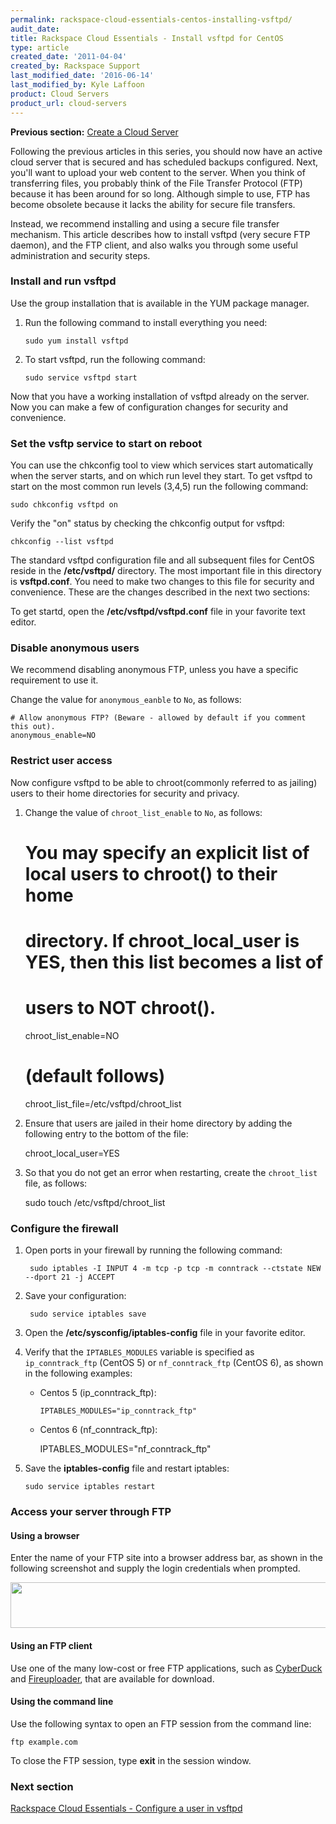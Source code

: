 ```yaml
---
permalink: rackspace-cloud-essentials-centos-installing-vsftpd/
audit_date:
title: Rackspace Cloud Essentials - Install vsftpd for CentOS
type: article
created_date: '2011-04-04'
created_by: Rackspace Support
last_modified_date: '2016-06-14'
last_modified_by: Kyle Laffoon
product: Cloud Servers
product_url: cloud-servers
---
```


**Previous section:** [Create a Cloud Server](/how-to/create-a-cloud-server)

Following the previous articles in this series, you should now have an
active cloud server that is secured and has scheduled backups
configured. Next, you'll want to upload your web content to the server.
When you think of transferring files, you probably think of the File
Transfer Protocol (FTP) because it has been around for so long. Although
simple to use, FTP has become obsolete because it lacks the ability for
secure file transfers.

Instead, we recommend installing and using a secure file transfer
mechanism. This article describes how to install vsftpd (very secure FTP
daemon), and the FTP client, and also walks you through some useful
administration and security steps.


### Install and run vsftpd

Use the group installation that is available in the YUM package manager. 

1. Run the following command to install everything you need:

       sudo yum install vsftpd

2. To start vsftpd, run the following command:

       sudo service vsftpd start

Now that you have a working installation of vsftpd already on the
server. Now you can make a few of configuration changes for security 
and convenience.

### Set the vsftp service to start on reboot

You can use the chkconfig tool to view which services start automatically 
when the server starts, and on which run level they start. To get vsftpd 
to start on the most common run levels (3,4,5) run the following command:

    sudo chkconfig vsftpd on

Verify the "on" status by checking the chkconfig output for vsftpd:

    chkconfig --list vsftpd

The standard vsftpd configuration file and all subsequent files for
CentOS reside in the **/etc/vsftpd/** directory. The most important file in 
this directory is **vsftpd.conf**. You need to make two changes to this file for security
and convenience. These are the changes described in the next two sections:

To get startd, open the **/etc/vsftpd/vsftpd.conf** file in your favorite text editor.

### Disable anonymous users

We recommend disabling anonymous FTP, unless you have a specific requirement to 
use it.

Change the value for `anonymous_eanble` to `No`, as follows:

    # Allow anonymous FTP? (Beware - allowed by default if you comment this out).
    anonymous_enable=NO

### Restrict user access

Now configure vsftpd to be able to chroot(commonly referred to as
jailing) users to their home directories for security and privacy. 

1. Change the value of `chroot_list_enable` to `No`, as follows:

    # You may specify an explicit list of local users to chroot() to their home
    # directory. If chroot_local_user is YES, then this list becomes a list of
    # users to NOT chroot().
    chroot_list_enable=NO
    # (default follows)
    chroot_list_file=/etc/vsftpd/chroot_list

2. Ensure that users are jailed in their home directory by adding the following entry to the bottom of the file:

    chroot_local_user=YES

3. So that you do not get an error when restarting, create the `chroot_list` file, as follows:

    sudo touch /etc/vsftpd/chroot_list

### Configure the firewall

1. Open ports in your firewall by running the following command:

        sudo iptables -I INPUT 4 -m tcp -p tcp -m conntrack --ctstate NEW --dport 21 -j ACCEPT

2. Save your configuration:

        sudo service iptables save

3. Open the **/etc/sysconfig/iptables-config** file in your favorite editor.

4. Verify that the `IPTABLES_MODULES` variable is specified as `ip_conntrack_ftp` (CentOS 5) or
`nf_conntrack_ftp` (CentOS 6), as shown in the following examples:

     -  Centos 5 (ip_conntrack_ftp):

            IPTABLES_MODULES="ip_conntrack_ftp"

     -  Centos 6 (nf_conntrack_ftp):

           IPTABLES_MODULES="nf_conntrack_ftp"

5.  Save the **iptables-config** file and restart iptables:

        sudo service iptables restart


### Access your server through FTP

#### Using a browser

Enter the name of your FTP site into a browser address bar, as shown in the following screenshot and supply the login credentials when prompted.

<img src="{% asset_path cloud-servers/rackspace-cloud-essentials-centos-installing-vsftpd/ftp.png %}" width="538" height="73" />

#### Using an FTP client

Use one of the many low-cost or free FTP applications, such as [CyberDuck](https://cyberduck.io/?l=en) and [Fireuploader](http://www.fireuploader.com/), that are available for download.

#### Using the command line

Use the following syntax to open an FTP session from the command line:

    ftp example.com

To close the FTP session, type **exit** in the session window.

### Next section

[Rackspace Cloud Essentials - Configure a user in vsftpd](/how-to/rackspace-cloud-essentials-centos-configuring-a-user-in-vsftpd)
